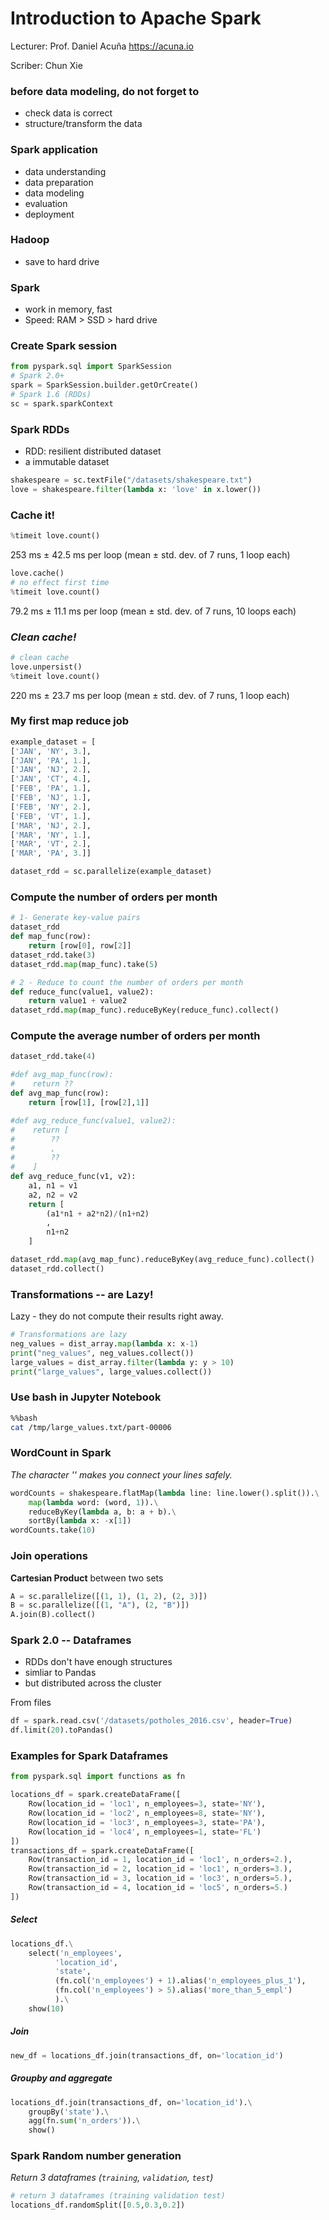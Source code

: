 # Introduction to Apache Spark
Lecturer: Prof. Daniel Acuña https://acuna.io

Scriber: Chun Xie

### before data modeling, do not forget to

- check data is correct
- structure/transform the data

### Spark application

- data understanding
- data preparation
- data modeling
- evaluation
- deployment

### Hadoop

- save to hard drive

### Spark

- work in memory, fast
- Speed: RAM > SSD > hard drive

### Create Spark session

```python
from pyspark.sql import SparkSession
# Spark 2.0+
spark = SparkSession.builder.getOrCreate()
# Spark 1.6 (RDDs)
sc = spark.sparkContext

```

### Spark RDDs

- RDD: resilient distributed dataset
- a immutable dataset

```python
shakespeare = sc.textFile("/datasets/shakespeare.txt")
love = shakespeare.filter(lambda x: 'love' in x.lower())
```

### Cache it!

```python
%timeit love.count()
```

253 ms ± 42.5 ms per loop (mean ± std. dev. of 7 runs, 1 loop each)

```python
love.cache()
# no effect first time
%timeit love.count()
```

79.2 ms ± 11.1 ms per loop (mean ± std. dev. of 7 runs, 10 loops each)

### *Clean cache!*

```python
# clean cache
love.unpersist()
%timeit love.count()
```

220 ms ± 23.7 ms per loop (mean ± std. dev. of 7 runs, 1 loop each)

### My first map reduce job

```python
example_dataset = [
['JAN', 'NY', 3.],
['JAN', 'PA', 1.],
['JAN', 'NJ', 2.],
['JAN', 'CT', 4.],
['FEB', 'PA', 1.],
['FEB', 'NJ', 1.],
['FEB', 'NY', 2.],
['FEB', 'VT', 1.],
['MAR', 'NJ', 2.],
['MAR', 'NY', 1.],
['MAR', 'VT', 2.],
['MAR', 'PA', 3.]]

dataset_rdd = sc.parallelize(example_dataset)
```

### Compute the number of orders per month

```python
# 1- Generate key-value pairs
dataset_rdd
def map_func(row):
    return [row[0], row[2]]
dataset_rdd.take(3)
dataset_rdd.map(map_func).take(5)

# 2 - Reduce to count the number of orders per month
def reduce_func(value1, value2):
    return value1 + value2
dataset_rdd.map(map_func).reduceByKey(reduce_func).collect()
```

### Compute the average number of orders per month

```python
dataset_rdd.take(4)

#def avg_map_func(row):
#    return ??
def avg_map_func(row):
    return [row[1], [row[2],1]]

#def avg_reduce_func(value1, value2):
#    return [
#        ??
#        ,
#        ??
#    ]
def avg_reduce_func(v1, v2):
    a1, n1 = v1
    a2, n2 = v2
    return [
        (a1*n1 + a2*n2)/(n1+n2)
        ,
        n1+n2
    ]

dataset_rdd.map(avg_map_func).reduceByKey(avg_reduce_func).collect()
dataset_rdd.collect()

```



### Transformations -- are Lazy!

Lazy - they do not compute their results right away.


```python
# Transformations are lazy
neg_values = dist_array.map(lambda x: x-1)
print("neg_values", neg_values.collect())
large_values = dist_array.filter(lambda y: y > 10)
print("large_values", large_values.collect())
```

### Use bash in Jupyter Notebook

```bash
%%bash
cat /tmp/large_values.txt/part-00006
```

### WordCount in Spark

*The character '\' makes you connect your lines safely.*

```python
wordCounts = shakespeare.flatMap(lambda line: line.lower().split()).\
    map(lambda word: (word, 1)).\
    reduceByKey(lambda a, b: a + b).\
    sortBy(lambda x: -x[1])
wordCounts.take(10)
```

### Join operations

**Cartesian Product** between two sets

```python
A = sc.parallelize([(1, 1), (1, 2), (2, 3)])
B = sc.parallelize([(1, "A"), (2, "B")])
A.join(B).collect()
```

### Spark 2.0 -- Dataframes

- RDDs don't have enough structures
- simliar to Pandas
- but distributed across the cluster

From files

```python
df = spark.read.csv('/datasets/potholes_2016.csv', header=True)
df.limit(20).toPandas()
```

### Examples for Spark Dataframes

```python
from pyspark.sql import functions as fn

locations_df = spark.createDataFrame([
    Row(location_id = 'loc1', n_employees=3, state='NY'),
    Row(location_id = 'loc2', n_employees=8, state='NY'),
    Row(location_id = 'loc3', n_employees=3, state='PA'),
    Row(location_id = 'loc4', n_employees=1, state='FL')
])
transactions_df = spark.createDataFrame([
    Row(transaction_id = 1, location_id = 'loc1', n_orders=2.),
    Row(transaction_id = 2, location_id = 'loc1', n_orders=3.),
    Row(transaction_id = 3, location_id = 'loc3', n_orders=5.),
    Row(transaction_id = 4, location_id = 'loc5', n_orders=5.)
])
```

##### Select

```python
locations_df.\
    select('n_employees',
          'location_id',
          'state',
          (fn.col('n_employees') + 1).alias('n_employees_plus_1'),
          (fn.col('n_employees') > 5).alias('more_than_5_empl')
          ).\
    show(10)
```

##### Join

```python
new_df = locations_df.join(transactions_df, on='location_id')
```

##### Groupby and aggregate

```python
locations_df.join(transactions_df, on='location_id').\
    groupBy('state').\
    agg(fn.sum('n_orders')).\
    show()
```

### Spark Random number generation

*Return 3 dataframes (`training`, `validation`, `test`)*

```python
# return 3 dataframes (training validation test)
locations_df.randomSplit([0.5,0.3,0.2])
```
